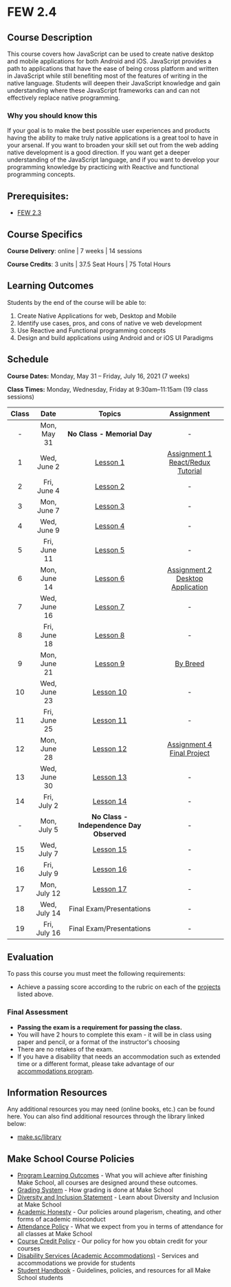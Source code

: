 # FEW 2.4

## Course Description

This course covers how JavaScript can be used to create native desktop and mobile applications for both Android and iOS. JavaScript provides a path to applications that have the ease of being cross platform and written in JavaScript while still benefiting most of the features of writing in the native language. Students will deepen their JavaScript knowledge and gain understanding where these JavaScript frameworks can and can not effectively replace native programming.

### Why you should know this

If your goal is to make the best possible user experiences and products having the ability to make truly native applications is a great tool to have in your arsenal. If you want to broaden your skill set out from the web adding native development is a good direction. If you want get a deeper understanding of the JavaScript language, and if you want to develop your programming knowledge by practicing with Reactive and functional programming concepts. 

## Prerequisites:  

- [FEW 2.3](https://github.com/Make-School-Courses/FEW-2.3-Single-Page-Web-Applications)

## Course Specifics

**Course Delivery**: online | 7 weeks | 14 sessions

**Course Credits**: 3 units | 37.5 Seat Hours | 75 Total Hours

## Learning Outcomes

Students by the end of the course will be able to:

1. Create Native Applications for web, Desktop and Mobile
1. Identify use cases, pros, and cons of native ve web development
1. Use Reactive and Functional programming concepts
1. Design and build applications using Android and or iOS UI Paradigms

## Schedule

**Course Dates:** Monday, May 31 – Friday, July 16, 2021 (7 weeks)

**Class Times:** Monday, Wednesday, Friday at 9:30am–11:15am (19 class sessions)

| Class |    Date       |   Topics   |  Assignment |
|:-----:|:-------------:|:----------:|:-----------:|
|  -    |  Mon, May 31  | **No Class - Memorial Day** | - |
|  1    |  Wed, June 2  | [Lesson 1]  | [Assignment 1 React/Redux Tutorial](Assignments/Assignment-1-react-redux.md) |
|  2    |  Fri, June 4  | [Lesson 2]  | - |
|  3    |  Mon, June 7  | [Lesson 3]  | - |
|  4    |  Wed, June 9  | [Lesson 4]  | - |
|  5    |  Fri, June 11 | [Lesson 5]  | - |
|  6    |  Mon, June 14 | [Lesson 6]  | [Assignment 2 Desktop Application](Assignments/Assignment-2-desktop-app.md) |
|  7    |  Wed, June 16 | [Lesson 7]  | - |
|  8    |  Fri, June 18 | [Lesson 8]  | - |
|  9    |  Mon, June 21 | [Lesson 9]  | [By Breed](Assignments/Assignment-4-mobile-app.md) |
| 10    |  Wed, June 23 | [Lesson 10] | - |
| 11    |  Fri, June 25 | [Lesson 11] | - |
| 12    |  Mon, June 28 | [Lesson 12] | [Assignment 4 Final Project](Assignments/Assignment-final-project.md) |
| 13    |  Wed, June 30 | [Lesson 13] | - |
| 14    |  Fri, July 2  | [Lesson 14] | - |
| -     |  Mon, July 5  | **No Class - Independence Day Observed** | - |
| 15    |  Wed, July 7  | [Lesson 15] | - |
| 16    |  Fri, July 9  | [Lesson 16] | - |
| 17    |  Mon, July 12 | [Lesson 17] | - |
| 18    |  Wed, July 14 | Final Exam/Presentations | - |
| 19    |  Fri, July 16 | Final Exam/Presentations | - |

[Lesson 1]: Lessons/Lesson-01.md
[Lesson 2]: Lessons/Lesson-02.md
[Lesson 3]: Lessons/Lesson-03.md
[Lesson 4]: Lessons/Lesson-04.md
[Lesson 5]: Lessons/Lesson-05.md
[Lesson 6]: Lessons/Lesson-06.md
[Lesson 7]: Lessons/Lesson-07.md
[Lesson 8]: Lessons/Lesson-08.md
[Lesson 9]: Lessons/Lesson-09.md
[Lesson 10]: Lessons/Lesson-10.md
[Lesson 11]: Lessons/Lesson-11.md
[Lesson 12]: Lessons/Lesson-12.md
[Lesson 13]: Lessons/Lesson-13.md
[Lesson 14]: Lessons/Lesson-14.md
[Lesson 15]: Lessons/Lesson-15.md
[Lesson 16]: Lessons/Lesson-16.md
[Lesson 17]: Lessons/Lesson-17.md

[Assignment 1]: Assignments/Assignment-1-react-redux.md
[Assignment 1]: Assignments/Assignment-1-react-redux.md
[Assignment 1]: Assignments/Assignment-1-react-redux.md
[Assignment 1]: Assignments/Assignment-1-react-redux.md

## Evaluation

To pass this course you must meet the following requirements:

- Achieve a passing score according to the rubric on each of the [projects](#projects) listed above.

### Final Assessment

- **Passing the exam is a requirement for passing the class.**
- You will have 2 hours to complete this exam - it will be in class using paper and pencil, or a format of the instructor's choosing
- There are no retakes of the exam.
- If you have a disability that needs an accommodation such as extended time or a different format, please take advantage of our [accommodations program](make.sc/disability-policy).

##  Information Resources

Any additional resources you may need (online books, etc.) can be found here. You can also find additional resources through the library linked below:

- [make.sc/library](http://make.sc/library)

## Make School Course Policies

- [Program Learning Outcomes](https://make.sc/program-learning-outcomes) - What you will achieve after finishing Make School, all courses are designed around these outcomes.
- [Grading System](https://make.sc/grading-system) - How grading is done at Make School
- [Diversity and Inclusion Statement](https://make.sc/diversity-and-inclusion-statement) - Learn about Diversity and Inclusion at Make School
- [Academic Honesty](https://make.sc/academic-honesty-policy) - Our policies around plagerism, cheating, and other forms of academic misconduct 
- [Attendance Policy](https://make.sc/attendance-policy) - What we expect from you in terms of attendance for all classes at Make School
- [Course Credit Policy](https://make.sc/course-credit-policy) - Our policy for how you obtain credit for your courses
- [Disability Services (Academic Accommodations)](https://make.sc/disability-services) - Services and accommodations we provide for students
- [Student Handbook](https://make.sc/student-handbook) - Guidelines, policies, and resources for all Make School students

